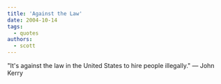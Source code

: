 ```yaml
---
title: 'Against the Law'
date: 2004-10-14
tags:
  - quotes
authors:
  - scott
---
```


"It's against the law in the United States to hire people illegally." — John Kerry
